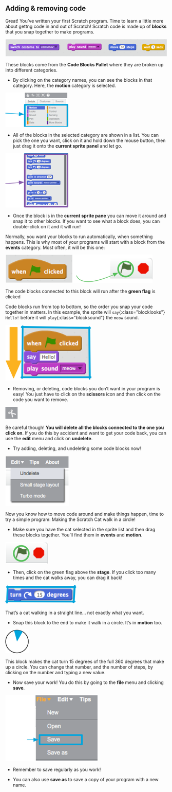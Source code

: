 ## Adding & removing code

Great! You’ve written your first Scratch program. Time to learn a little more about gettng code in and out of Scratch! Scratch code is made up of **blocks** that you snap together to make programs. 

![](images/code1.png)

These blocks come from the **Code Blocks Pallet** where they are broken up into different categories. 

+ By clicking on the category names, you can see the blocks in that category. Here, the **motion** category is selected. 

![](images/code2a.png)

+ All of the blocks in the selected category are shown in a list. You can pick the one you want, click on it and hold down the mouse button, then just drag it onto the **current sprite panel** and let go. 

![](images/code2b.png)

+ Once the block is in the **current sprite pane** you can move it around and snap it to other blocks. If you want to see what a block does, you can double-click on it and it will run!

Normally, you want your blocks to run automatically, when something happens. This is why most of your programs will start with a block from the **events** category. Most often, it will be this one: 

![](images/code3.png)

The code blocks connected to this block will run after the **green flag** is clicked

Code blocks run from top to bottom, so the order you snap your code together in matters. In this example, the sprite will `say`{:class="blocklooks"} `Hello!` before it will `play`{:class="blocksound"} the `meow` sound. 

![](images/code4.png)

+ Removing, or deleting, code blocks you don’t want in your program is easy! You just have to click on the **scissors** icon and then click on the code you want to remove. 

![](images/code5.png)

Be careful though! **You will delete all the blocks connected to the one you click on**. If you do this by accident and want to get your code back, you can use the **edit** menu and click on **undelete**. 

+ Try adding, deleting, and undeleting some code blocks now! 

![](images/code6.png)

Now you know how to move code around and make things happen, time to try a simple program: Making the Scratch Cat walk in a circle!

+ Make sure you have the cat selected in the sprite list and then drag these blocks together. You’ll find them in **events** and **motion**. 

![](images/code7.png)

+ Then, click on the green flag above the **stage**. If you click too many times and the cat walks away, you can drag it back! 

![](images/code8.png)

That’s a cat walking in a straight line... not exactly what you want. 

+ Snap this block to the end to make it walk in a circle. It’s in **motion** too. 

![](images/code9.png)

This block makes the cat turn 15 degrees of the full 360 degrees that make up a circle. You can change that number, and the number of steps, by clicking on the number and typing a new value.

+ Now save your work! You do this by going to the **file** menu and clicking **save**. 

![](images/code10.png)

+ Remember to save regularly as you work!

+ You can also use **save as** to save a copy of your program with a new name.
